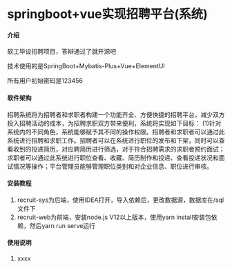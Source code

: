 # springboot+vue实现招聘平台(系统)

#### 介绍
软工毕设招聘项目，答辩通过了就开源吧

技术使用的是SpringBoot+Mybatis-Plus+Vue+ElementUI

所有用户初始密码是123456

#### 软件架构
招聘系统将为招聘者和求职者构建一个功能齐全、方便快捷的招聘平台，减少双方投入招聘活动的成本，为招聘求职双方带来便利，系统将实现如下目标：
(1)针对系统内的不同角色，系统能够赋予其不同的操作权限。招聘者和求职者可以通过此系统进行招聘和求职工作。招聘者可以在系统进行职位的发布和下架，同时可以查看收到的投递简历，对应聘简历进行筛选，对于符合招聘需求的求职者预约面试；求职者可以通过此系统进行职位查看、收藏、简历制作和投递、查看投递状况和面试情况等操作；平台管理员能够管理职位类别和对企业信息、职位进行审核。

#### 安装教程

1.  recruit-sys为后端，使用IDEA打开，导入依赖后，更改数据源，数据库在/sql文件下
2.  recruit-web为前端，安装node.js V12以上版本，使用yarn install安装包依赖，然后yarn run serve运行

#### 使用说明
1.  xxxx